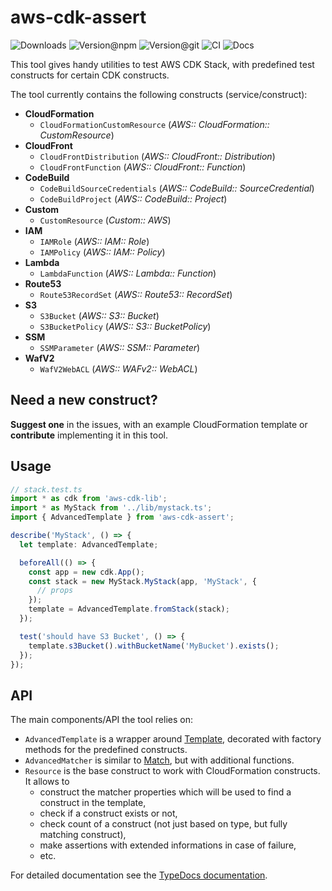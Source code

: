 # aws-cdk-assert

![Downloads](https://img.shields.io/npm/dw/aws-cdk-assert?style=flat-square) ![Version@npm](https://img.shields.io/npm/v/aws-cdk-assert?label=version%40npm&style=flat-square) ![Version@git](https://img.shields.io/github/package-json/v/szikszail/aws-cdk-assert/main?label=version%40git&style=flat-square) ![CI](https://img.shields.io/github/workflow/status/szikszail/aws-cdk-assert/CI/main?label=ci&style=flat-square) ![Docs](https://img.shields.io/github/workflow/status/szikszail/aws-cdk-assert/Docs/main?label=docs&style=flat-square)

This tool gives handy utilities to test AWS CDK Stack, with predefined test constructs for certain CDK constructs.

The tool currently contains the following constructs (service/construct):

* **CloudFormation**
  + `CloudFormationCustomResource` (*AWS:: CloudFormation:: CustomResource*)
* **CloudFront**
  + `CloudFrontDistribution` (*AWS:: CloudFront:: Distribution*)
  + `CloudFrontFunction` (*AWS:: CloudFront:: Function*)
* **CodeBuild**
  + `CodeBuildSourceCredentials` (*AWS:: CodeBuild:: SourceCredential*)
  + `CodeBuildProject` (*AWS:: CodeBuild:: Project*)
* **Custom**
  + `CustomResource` (*Custom:: AWS*)
* **IAM**
  + `IAMRole` (*AWS:: IAM:: Role*)
  + `IAMPolicy` (*AWS:: IAM:: Policy*)
* **Lambda**
  + `LambdaFunction` (*AWS:: Lambda:: Function*)
* **Route53**
  + `Route53RecordSet` (*AWS:: Route53:: RecordSet*)
* **S3**
  + `S3Bucket` (*AWS:: S3:: Bucket*)
  + `S3BucketPolicy` (*AWS:: S3:: BucketPolicy*)
* **SSM**
  + `SSMParameter` (*AWS:: SSM:: Parameter*)
* **WafV2**
  + `WafV2WebACL` (*AWS:: WAFv2:: WebACL*)

## Need a new construct?

**Suggest one** in the issues, with an example CloudFormation template or **contribute** implementing it in this tool.

## Usage

```typescript
// stack.test.ts
import * as cdk from 'aws-cdk-lib';
import * as MyStack from '../lib/mystack.ts';
import { AdvancedTemplate } from 'aws-cdk-assert';

describe('MyStack', () => {
  let template: AdvancedTemplate;

  beforeAll(() => {
    const app = new cdk.App();
    const stack = new MyStack.MyStack(app, 'MyStack', {
      // props
    });
    template = AdvancedTemplate.fromStack(stack);
  });

  test('should have S3 Bucket', () => {
    template.s3Bucket().withBucketName('MyBucket').exists();
  });
});
```

## API

The main components/API the tool relies on:

* `AdvancedTemplate` is a wrapper around [Template](https://docs.aws.amazon.com/cdk/api/v2/docs/aws-cdk-lib.assertions.Template.html), decorated with factory methods for the predefined constructs.
* `AdvancedMatcher` is similar to [Match](https://docs.aws.amazon.com/cdk/api/v2/docs/aws-cdk-lib.assertions.Match.html), but with additional functions.
* `Resource` is the base construct to work with CloudFormation constructs. It allows to
  + construct the matcher properties which will be used to find a construct in the template, 
  + check if a construct exists or not, 
  + check count of a construct (not just based on type, but fully matching construct), 
  + make assertions with extended informations in case of failure, 
  + etc.

For detailed documentation see the [TypeDocs documentation](https://szikszail.github.io/aws-cdk-assert/).
